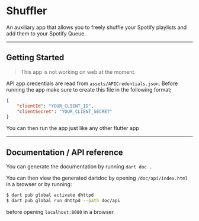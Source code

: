 # Shuffler

An auxiliary app that allows you to freely shuffle your Spotify playlists and add them to your Spotify Queue.

---

## Getting Started

> This app is not working on web at the moment.

API app credentials are read from `assets/APICredentials.json`. Before running the app make sure to create this file in the following format;

```json
{
    "clientId": "YOUR_CLIENT_ID",
    "clientSecret": "YOUR_CLIENT_SECRET"
}
```

You can then run the app just like any other flutter app

---

## Documentation / API reference

You can generate the documentation by running `dart doc .`

You can then view the generated dartdoc by opening `/doc/api/index.html` in a browser or by running:

```bash
$ dart pub global activate dhttpd
$ dart pub global run dhttpd --path doc/api
```

before opening `localhost:8080` in a browser.